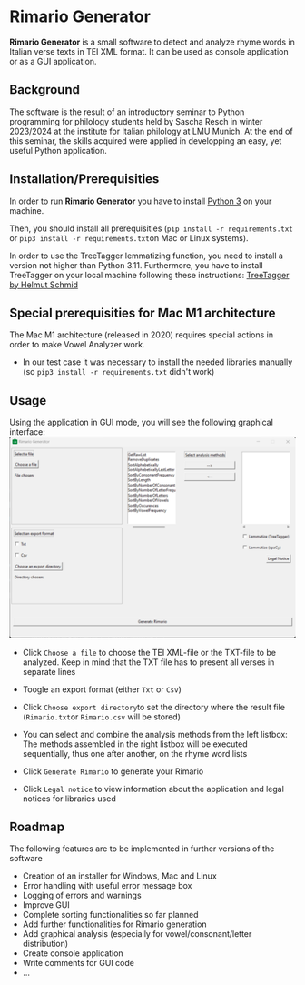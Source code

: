 # Rimario Generator

**Rimario Generator** is a small software to detect and analyze rhyme words in Italian verse texts in TEI XML format. It can be used as console application or as a GUI application.

## Background

The software is the result of an introductory seminar to Python programming for philology students held by Sascha Resch in winter 2023/2024 at the institute for Italian philology at LMU Munich. At the end of this seminar, the skills acquired were applied in developping an easy, yet useful Python application.

## Installation/Prerequisities

In order to run **Rimario Generator** you have to install [Python 3](https://www.python.org/downloads/) on your machine.

Then, you should install all prerequisities (`pip install -r requirements.txt` or `pip3 install -r requirements.txt`on Mac or Linux systems).

In order to use the TreeTagger lemmatizing function, you need to install a version not higher than Python 3.11. Furthermore, you have to install TreeTagger on your local machine following these instructions: [TreeTagger by Helmut Schmid](https://www.cis.uni-muenchen.de/~schmid/tools/TreeTagger/)

## Special prerequisities for Mac M1 architecture

The Mac M1 architecture (released in 2020) requires special actions in order to make Vowel Analyzer work.

- In our test case it was necessary to install the needed libraries manually (so `pip3 install -r requirements.txt` didn't work)

## Usage

Using the application in GUI mode, you will see the following graphical interface:
![GUI interface of Rimario Generator](/src/assets/rimario_gen.png)

- Click `Choose a file` to choose the TEI XML-file or the TXT-file to be analyzed. Keep in mind that the TXT file has to present all verses in separate lines
- Toogle an export format (either `Txt` or `Csv`)
- Click `Choose export directory`to set the directory where the result file (`Rimario.txt`or `Rimario.csv` will be stored)
- You can select and combine the analysis methods from the left listbox: The methods assembled in the right listbox will be executed sequentially, thus one after another, on the rhyme word lists
- Click `Generate Rimario` to generate your Rimario

- Click `Legal notice` to view information about the application and legal notices for libraries used

## Roadmap

The following features are to be implemented in further versions of the software

- Creation of an installer for Windows, Mac and Linux
- Error handling with useful error message box
- Logging of errors and warnings
- Improve GUI
- Complete sorting functionalities so far planned
- Add further functionalities for Rimario generation
- Add graphical analysis (especially for vowel/consonant/letter distribution)
- Create console application
- Write comments for GUI code
- ...

